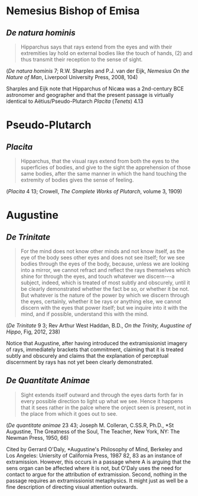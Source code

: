 # Nemesius Bishop of Emisa

## *De natura hominis*

> Hipparchus says that rays extend from the eyes and with their extremities lay hold on external bodies like the touch of hands, (2) and thus transmit their reception to the sense of sight. 

(*De natura hominis* 7; R.W. Sharples and P.J. van der Eijk, *Nemesius On the Nature of Man*, Liverpool University Press, 2008, 104)

Sharples and Eijk note that Hipparchus of Nicæa was a 2nd-century BCE astronomer and geographer and that the present passage is virtually identical to Aëtius/Pseudo-Plutarch *Placita* (*Tenets*) 4.13

# Pseudo-Plutarch

## *Placita*

> Hipparchus, that the visual rays extend from both the eyes to the superficies of bodies, and give to the sight the apprehension of those same bodies, after the same manner in which the hand touching the extremity of bodies gives the sense of feeling.

(*Placita* 4 13; Crowell, *The Complete Works of Plutarch*, volume 3, 1909)

# Augustine

## *De Trinitate*

> For the mind does not know other minds and not know itself, as the eye of the body sees other eyes and does not see itself; for we see bodies through the eyes of the body, because, unless we are looking into a mirror, we cannot refract and reflect the rays themselves which shine for through the eyes, and touch whatever we discern---a subject, indeed, which is treated of most subtly and obscurely, until it be clearly demonstrated whether the fact be so, or whether it be not. But whatever is the nature of the power by which we discern through the eyes, certainly, whether it be rays or anything else, we cannot discern with the eyes that power itself; but we inquire into it with the mind, and if possible, understand this with the mind.

(*De Trinitate* 9 3; Rev Arthur West Haddan, B.D., *On the Trinity, Augustine of Hippo*, Fig, 2012, 238)

Notice that Augustine, after having introduced the extramissionist imagery of rays, immediately brackets that commitment, claiming that it is treated subtly and obscurely and claims that the explanation of perceptual discernment by rays has not yet been clearly demonstrated.

## *De Quantitate Animae*

> Sight extends itself outward and through the eyes darts forth far in every possible direction to light up what we see. Hence it happens that it sees rather in the palce where the onject seen is present, not in the place from which it goes out to see.

(*De quantitate animae* 23 43; Joseph M. Colleran, C.SS.R, Ph.D., *St Augustine, The Greatness of the Soul, The Teacher, New York, NY: The Newman Press, 1950, 66)

Cited by Gerrard O'Daly, *Augustine's Philosophy of Mind, Berkeley and Los Angeles: Uniersity of California Press, 1987 82, 83 as an instance of extramission. However, this occurs in a passage where A is arguing that the sens organ can be affected where it is not, but O'Daly uses the need for contact to argue for the attribution of extramission. Second, nothing in the passage requires an extramissionist metaphysics. It might just as well be a fine description of directing visual attention outwards.